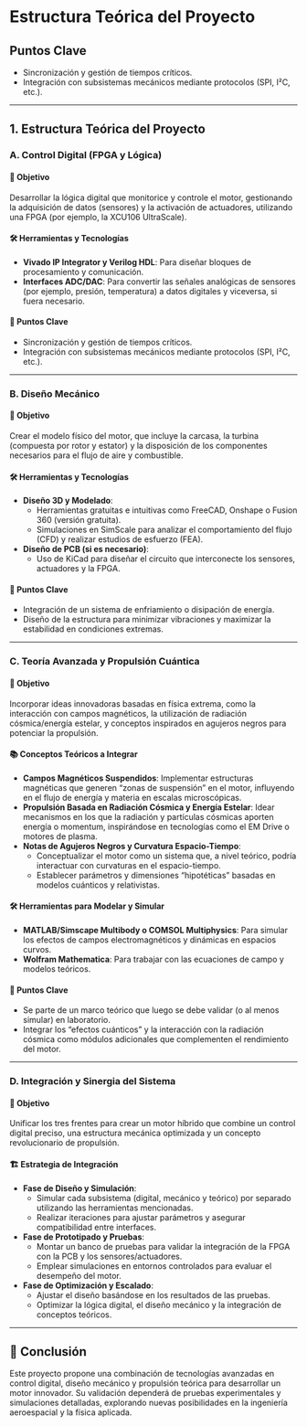 # Estructura Teórica del Proyecto

## Puntos Clave
- Sincronización y gestión de tiempos críticos.
- Integración con subsistemas mecánicos mediante protocolos (SPI, I²C, etc.).

---

## 1. Estructura Teórica del Proyecto

### A. Control Digital (FPGA y Lógica)

#### 📌 Objetivo
Desarrollar la lógica digital que monitorice y controle el motor, gestionando la adquisición de datos (sensores) y la activación de actuadores, utilizando una FPGA (por ejemplo, la XCU106 UltraScale).

#### 🛠 Herramientas y Tecnologías
- **Vivado IP Integrator y Verilog HDL**: Para diseñar bloques de procesamiento y comunicación.
- **Interfaces ADC/DAC**: Para convertir las señales analógicas de sensores (por ejemplo, presión, temperatura) a datos digitales y viceversa, si fuera necesario.

#### 🔑 Puntos Clave
- Sincronización y gestión de tiempos críticos.
- Integración con subsistemas mecánicos mediante protocolos (SPI, I²C, etc.).

---

### B. Diseño Mecánico

#### 📌 Objetivo
Crear el modelo físico del motor, que incluye la carcasa, la turbina (compuesta por rotor y estator) y la disposición de los componentes necesarios para el flujo de aire y combustible.

#### 🛠 Herramientas y Tecnologías
- **Diseño 3D y Modelado**:
  - Herramientas gratuitas e intuitivas como FreeCAD, Onshape o Fusion 360 (versión gratuita).
  - Simulaciones en SimScale para analizar el comportamiento del flujo (CFD) y realizar estudios de esfuerzo (FEA).
- **Diseño de PCB (si es necesario)**:
  - Uso de KiCad para diseñar el circuito que interconecte los sensores, actuadores y la FPGA.

#### 🔑 Puntos Clave
- Integración de un sistema de enfriamiento o disipación de energía.
- Diseño de la estructura para minimizar vibraciones y maximizar la estabilidad en condiciones extremas.

---

### C. Teoría Avanzada y Propulsión Cuántica

#### 📌 Objetivo
Incorporar ideas innovadoras basadas en física extrema, como la interacción con campos magnéticos, la utilización de radiación cósmica/energía estelar, y conceptos inspirados en agujeros negros para potenciar la propulsión.

#### 📚 Conceptos Teóricos a Integrar
- **Campos Magnéticos Suspendidos**: Implementar estructuras magnéticas que generen “zonas de suspensión” en el motor, influyendo en el flujo de energía y materia en escalas microscópicas.
- **Propulsión Basada en Radiación Cósmica y Energía Estelar**: Idear mecanismos en los que la radiación y partículas cósmicas aporten energía o momentum, inspirándose en tecnologías como el EM Drive o motores de plasma.
- **Notas de Agujeros Negros y Curvatura Espacio-Tiempo**:
  - Conceptualizar el motor como un sistema que, a nivel teórico, podría interactuar con curvaturas en el espacio-tiempo.
  - Establecer parámetros y dimensiones “hipotéticas” basadas en modelos cuánticos y relativistas.

#### 🛠 Herramientas para Modelar y Simular
- **MATLAB/Simscape Multibody o COMSOL Multiphysics**: Para simular los efectos de campos electromagnéticos y dinámicas en espacios curvos.
- **Wolfram Mathematica**: Para trabajar con las ecuaciones de campo y modelos teóricos.

#### 🔑 Puntos Clave
- Se parte de un marco teórico que luego se debe validar (o al menos simular) en laboratorio.
- Integrar los “efectos cuánticos” y la interacción con la radiación cósmica como módulos adicionales que complementen el rendimiento del motor.

---

### D. Integración y Sinergia del Sistema

#### 📌 Objetivo
Unificar los tres frentes para crear un motor híbrido que combine un control digital preciso, una estructura mecánica optimizada y un concepto revolucionario de propulsión.

#### 🏗 Estrategia de Integración
- **Fase de Diseño y Simulación**:
  - Simular cada subsistema (digital, mecánico y teórico) por separado utilizando las herramientas mencionadas.
  - Realizar iteraciones para ajustar parámetros y asegurar compatibilidad entre interfaces.
- **Fase de Prototipado y Pruebas**:
  - Montar un banco de pruebas para validar la integración de la FPGA con la PCB y los sensores/actuadores.
  - Emplear simulaciones en entornos controlados para evaluar el desempeño del motor.
- **Fase de Optimización y Escalado**:
  - Ajustar el diseño basándose en los resultados de las pruebas.
  - Optimizar la lógica digital, el diseño mecánico y la integración de conceptos teóricos.

---

## 🚀 Conclusión
Este proyecto propone una combinación de tecnologías avanzadas en control digital, diseño mecánico y propulsión teórica para desarrollar un motor innovador. Su validación dependerá de pruebas experimentales y simulaciones detalladas, explorando nuevas posibilidades en la ingeniería aeroespacial y la física aplicada.

